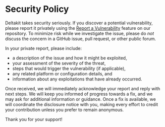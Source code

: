# Security Policy

Deltakit takes security seriously. If you discover a potential vulnerability, please
report it privately using the
[Report a Vulnerability](https://github.com/riverlane/deltakit/security) feature on
our repository. To minimize risk while we investigate the issue, please do *not*
discuss the concern in a GitHub issue, pull request, or other public forum.

In your private report, please include:
- a description of the issue and how it might be exploited,
- your assessment of the severity of the threat,
- steps that would trigger the vulnerability (if applicable),
- any related platform or configuration details, and
- information about any exploitations that have already occurred.

Once received, we will immediately acknowledge your report and reply with next steps.
We will keep you informed of progress towards a fix, and we may ask for additional
information or guidance. Once a fix is available, we will coordinate the disclosure
notice with you, making every effort to credit your contribution unless you prefer
to remain anonymous.

Thank you for your support!
